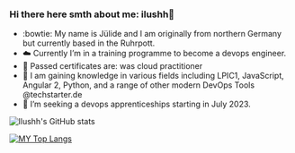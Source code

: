 ### Hi there here smth about me:  ilushh👋
<!--

- 🔭 I’m currently working on ...
- 🌱 I’m currently learning ...
- 👯 I’m looking to collaborate on ...
- 🤔 I’m looking for help with ...
- 💬 Ask me about ...
 How to reach me: ...
- 😄 Pronouns: ...
- ⚡ Fun fact: ... -->

- :bowtie: My name is Jülide and I am originally from northern Germany but currently based in the Ruhrpott.
- :cloud: Currently I’m in a training programme to become a devops engineer.
- :star2: Passed certificates are: was cloud practitioner
- :book: I am gaining knowledge in various fields including LPIC1, JavaScript, Angular 2, Python, and a range of other modern DevOps Tools @techstarter.de
- :muscle: I’m seeking a devops apprenticeships starting in July 2023.




![Ilushh's GitHub stats](https://github-readme-stats.vercel.app/api?username=ilushh&theme=aura_dark&show_icons=true)



[![MY Top Langs](https://github-readme-stats.vercel.app/api/top-langs/?username=ilushh&layout=compact)](https://github.com/anuraghazra/github-readme-stats)
